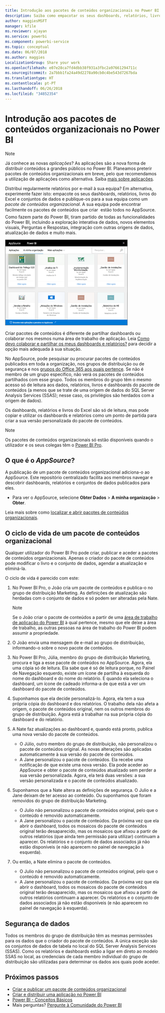 ```yaml
---
title: Introdução aos pacotes de conteúdos organizacionais no Power BI
description: Saiba como empacotar os seus dashboards, relatórios, livros do Excel e conjuntos de dados em pacotes de conteúdos organizacionais que pode partilhar com os seus colegas.
author: maggiesMSFT
manager: kfile
ms.reviewer: ajayan
ms.service: powerbi
ms.component: powerbi-service
ms.topic: conceptual
ms.date: 06/07/2018
ms.author: maggies
LocalizationGroup: Share your work
ms.openlocfilehash: e07e28ca7fd4dbb38f931a3fbc2a97661294711c
ms.sourcegitcommit: 2a7bbb1fa24a49d2278a90cb0c4be543d7267bda
ms.translationtype: HT
ms.contentlocale: pt-PT
ms.lasthandoff: 06/26/2018
ms.locfileid: "34852354"
---
```

# <a name="intro-to-organizational-content-packs-in-power-bi"></a>Introdução aos pacotes de conteúdos organizacionais no Power BI
> [!NOTE]
> Já conhece as novas *aplicações*? As aplicações são a nova forma de distribuir conteúdos a grandes públicos no Power BI. Planeamos preterir pacotes de conteúdos organizacionais em breve, pelo que recomendamos a utilização de aplicações como alternativa. Saiba [mais sobre aplicações](service-install-use-apps.md).
> 
> 

Distribui regularmente relatórios por e-mail à sua equipa? Em alternativa, experimente fazer isto: empacote os seus dashboards, relatórios, livros do Excel e conjuntos de dados e publique-os para a sua equipa como um *pacote de conteúdos organizacional*. A sua equipa pode encontrar facilmente os pacotes de conteúdos que criar &#151; estão todos no AppSource. Como fazem parte do Power BI, tiram partido de todas as funcionalidades do Power BI, incluindo a exploração interativa de dados, novos elementos visuais, Perguntas e Respostas, integração com outras origens de dados, atualização de dados e muito mais.

![](media/service-organizational-content-pack-introduction/power-bi-org-content-packs.png)

Criar pacotes de conteúdos é diferente de partilhar dashboards ou colaborar nos mesmos numa área de trabalho de aplicação. Leia [Como devo colaborar e partilhar os meus dashboards e relatórios?](service-how-to-collaborate-distribute-dashboards-reports.md) para decidir a opção mais adequada à sua situação. 

No AppSource, pode pesquisar ou procurar pacotes de conteúdos publicados em toda a organização, nos grupos de distribuição ou de segurança e nos [grupos do Office 365 aos quais pertence](https://support.office.com/article/Create-a-group-in-Office-365-7124dc4c-1de9-40d4-b096-e8add19209e9). Se não é membro de um grupo específico, não verá os pacotes de conteúdos partilhados com esse grupo. Todos os membros do grupo têm o mesmo acesso só de leitura aos dados, relatórios, livros e dashboards do pacote de conteúdos (a menos que se trate de uma origem de dados do SQL Server Analysis Services (SSAS); nesse caso, os privilégios são herdados com a origem de dados).

Os dashboards, relatórios e livros do Excel são só de leitura, mas pode copiar e utilizar os dashboards e relatórios como um ponto de partida para criar a sua versão personalizada do pacote de conteúdos.

> [!NOTE]
> Os pacotes de conteúdos organizacionais só estão disponíveis quando o utilizador e os seus colegas têm o [Power BI Pro](service-free-vs-pro.md).
> 
> 

## <a name="what-is-appsource"></a>O que é o *AppSource*?
A publicação de um pacote de conteúdos organizacional adiciona-o ao AppSource.  Este repositório centralizado facilita aos membros navegar e descobrir dashboards, relatórios e conjuntos de dados publicados para eles.  

* Para ver o AppSource, selecione **Obter Dados** > **A minha organização** > **Obter**.

Leia mais sobre como [localizar e abrir pacotes de conteúdos organizacionais](service-organizational-content-pack-find-and-open.md).

## <a name="the-life-cycle-of-an-organizational-content-pack"></a>O ciclo de vida de um pacote de conteúdos organizacional
Qualquer utilizador do Power BI Pro pode criar, publicar e aceder a pacotes de conteúdos organizacionais. Apenas o criador do pacote de conteúdos pode modificar o livro e o conjunto de dados, agendar a atualização e eliminá-la.

O ciclo de vida é parecido com este:

1. No Power BI Pro, o João cria um pacote de conteúdos e publica-o no grupo de distribuição Marketing. As definições de atualização são herdadas com o conjunto de dados e só podem ser alteradas pela Nate.
   
   > [!NOTE]
   > Se o João criar o pacote de conteúdos a partir de uma [área de trabalho de aplicação do Power BI](service-create-distribute-apps.md) à qual pertence, mesmo que ele deixe a área de trabalho, as outras pessoas na área de trabalho do Power BI podem assumir a propriedade.
   > 
   > 
2. O João envia uma mensagem de e-mail ao grupo de distribuição, informando-o sobre o novo pacote de conteúdos.
3. No Power BI Pro, Júlia, membro do grupo de distribuição Marketing, procura e liga a esse pacote de conteúdos no AppSource. Agora, ela uma cópia só de leitura.  Ela sabe que é só de leitura porque, no Painel de Navegação esquerdo, existe um ícone de partilha à esquerda do nome do dashboard e do nome do relatório. E quando ela seleciona o dashboard, um ícone de cadeado informa-a de que está a ver um dashboard do pacote de conteúdos. 
4. Suponhamos que ela decide personalizá-lo. Agora, ela tem a sua própria cópia do dashboard e dos relatórios. O trabalho dela não afeta a origem, o pacote de conteúdos original, nem os outros membros do grupo de distribuição. Agora está a trabalhar na sua própria cópia do dashboard e do relatório.
5. A Nate faz atualizações ao dashboard e, quando está pronto, publica uma nova versão do pacote de conteúdos.
   
   * O Júlio, outro membro do grupo de distribuição, não personalizou o pacote de conteúdos original. As novas alterações são aplicadas automaticamente à sua versão do pacote de conteúdos.  
   * A Jane personalizou o pacote de conteúdos. Ela recebe uma notificação de que existe uma nova versão.  Ela pode aceder ao AppSource e obter o pacote de conteúdos atualizado sem perder a sua versão personalizada. Agora, ela terá duas versões: a sua versão personalizada e o pacote de conteúdos atualizado.
6. Suponhamos que a Nate altera as definições de segurança. O Julio e a Jane deixam de ter acesso ao conteúdo. Ou suponhamos que foram removidos do grupo de distribuição Marketing.
   
   * O Julio não personalizou o pacote de conteúdos original, pelo que o conteúdo é removido automaticamente. 
   * A Jane personalizou o pacote de conteúdos. Da próxima vez que ela abrir o dashboard, todos os mosaicos do pacote de conteúdos original terão desaparecido, mas os mosaicos que afixou a partir de outros relatórios (que ainda tem permissão para utilizar) continuam a aparecer. Os relatórios e o conjunto de dados associados já não estão disponíveis (e não aparecem no painel de navegação à esquerda).
7. Ou então, a Nate elimina o pacote de conteúdos.
   
   * O Julio não personalizou o pacote de conteúdos original, pelo que o conteúdo é removido automaticamente. 
   * A Jane personalizou o pacote de conteúdos. Da próxima vez que ela abrir o dashboard, todos os mosaicos do pacote de conteúdos original terão desaparecido, mas os mosaicos que afixou a partir de outros relatórios continuam a aparecer. Os relatórios e o conjunto de dados associados já não estão disponíveis (e não aparecem no painel de navegação à esquerda).

## <a name="data-security"></a>Segurança de dados
Todos os membros do grupo de distribuição têm as mesmas permissões para os dados que o criador do pacote de conteúdos. A única exceção são os conjuntos de dados de tabela no local do SQL Server Analysis Services (SSAS). Como os relatórios e dashboards estão a ligar em direto ao modelo SSAS no local, as credenciais de cada membro individual do grupo de distribuição são utilizadas para determinar os dados aos quais pode aceder.

## <a name="next-steps"></a>Próximos passos
* [Criar e publicar um pacote de conteúdos organizacional](service-organizational-content-pack-create-and-publish.md)
* [Criar e distribuir uma aplicação no Power BI](service-create-distribute-apps.md) 
* [Power BI - Conceitos Básicos](service-basic-concepts.md)
* Mais perguntas? [Pergunte à Comunidade do Power BI](http://community.powerbi.com/)

